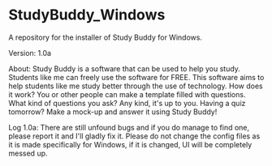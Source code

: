 # StudyBuddy_Windows
A repository for the installer of Study Buddy for Windows.

Version: 1.0a

About:
  Study Buddy is a software that can be used to help you study. Students like me can freely use the software for FREE. This software aims to help students like me study better through the use of technology. How does it work? You or other people can make a template filled with questions. What kind of questions you ask? Any kind, it's up to you. Having a quiz tomorrow? Make a mock-up and answer it using Study Buddy!


Log 1.0a:
  There are still unfound bugs and if you do manage to find one, please report it and I'll gladly fix it. Please do not change the config files as it is made specifically for Windows, if it is changed, UI will be completely messed up.
